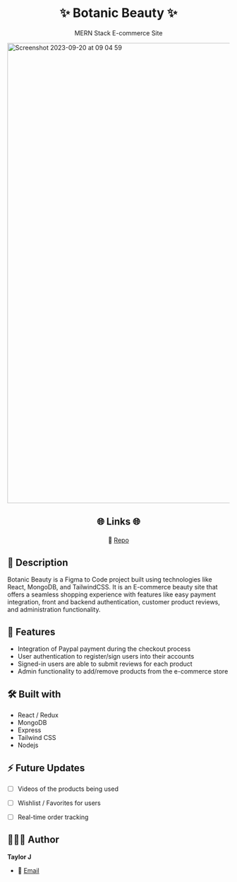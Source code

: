 # <h1 align="center">✨ Botanic Beauty ✨</h1>
<p align="center">MERN Stack E-commerce Site</p>
<img width="1042" alt="Screenshot 2023-09-20 at 09 04 59" src="https://github.com/TaylorDJones11/botanicbeauty/assets/72883059/d1797eb2-dd4c-4332-ba75-086a62a17231">


## <p align="center">🌐 Links 🌐</p>
<p align="center">
  <b></b>
  📁 <a href="https://github.com/TaylorDJones11/botanicbeauty">Repo</a>  
<!--    🖥️ <a href="#">Video</a>  -->
</p>

## 📝 Description 
Botanic Beauty is a Figma to Code project built using technologies like React, MongoDB, and TailwindCSS. It is an E-commerce beauty site that offers a seamless shopping experience with features like easy payment integration, front and backend authentication, customer product reviews, and administration functionality.

## 🚀 Features 
 - Integration of Paypal payment during the checkout process
 - User authentication to register/sign users into their accounts
 - Signed-in users are able to submit reviews for each product
 - Admin functionality to add/remove products from the e-commerce store

## 🛠️ Built with 
- React / Redux
- MongoDB
- Express
- Tailwind CSS
- Nodejs

## ⚡️ Future Updates 
- [ ] Videos of the products being used
- [ ] Wishlist / Favorites for users
- [ ] Real-time order tracking


## 👩🏽‍💻 Author 
 **Taylor J**
 - 🏮 [Email](mailto:taylordjone@gmail.com?subject=Hi%20from%20<repo-email> "Hi!")
